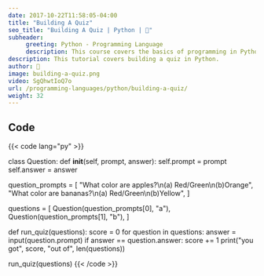 ```yaml
---
date: 2017-10-22T11:58:05-04:00
title: "Building A Quiz"
seo_title: "Building A Quiz | Python | 🦒"
subheader:
     greeting: Python - Programming Language
     description: This course covers the basics of programming in Python. Work your way through the videos/articles and I'll teach you everything you need to know to start your programming journey!
description: This tutorial covers building a quiz in Python.
author: 🦒
image: building-a-quiz.png
video: SgQhwtIoQ7o
url: /programming-languages/python/building-a-quiz/
weight: 32
---
```


## Code

{{< code lang="py" >}}

class Question:
     def __init__(self, prompt, answer):
          self.prompt = prompt
          self.answer = answer

question_prompts = [
     "What color are apples?\n(a) Red/Green\n(b)Orange",
     "What color are bananas?\n(a) Red/Green\n(b)Yellow",
]

questions = [
     Question(question_prompts[0], "a"),
     Question(question_prompts[1], "b"),
]

def run_quiz(questions):
     score = 0
     for question in questions:
          answer = input(question.prompt)
          if answer == question.answer:
               score += 1
     print("you got", score, "out of", len(questions))

run_quiz(questions)
{{< /code >}}